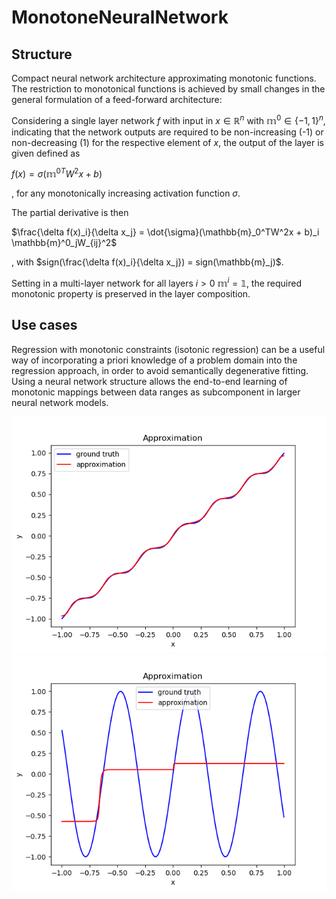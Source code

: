 # MonotoneNeuralNetwork

## Structure

Compact neural network architecture approximating monotonic functions.
The restriction to monotonical functions is achieved by small changes in the general
formulation of a feed-forward architecture:

Considering a single layer network $f$ with input in $x \in \mathbb{R}^n$ with $\mathbb{m}^0 \in \{-1, 1\}^n$, indicating
that the network outputs are required to be non-increasing (-1) or non-decreasing (1) for the respective element
of $x$, the output of the layer is given defined as 

$f(x) = \sigma({\mathbb{m}^0}^TW^2x + b)$

, for any monotonically increasing activation function $\sigma$.

The partial derivative is then

$\frac{\delta f(x)_i}{\delta x_j} = \dot{\sigma}(\mathbb{m}_0^TW^2x + b)_i \mathbb{m}^0_jW_{ij}^2$

, with $sign(\frac{\delta f(x)_i}{\delta x_j}) = sign(\mathbb{m}_j)$.

Setting in a multi-layer network for all layers $i > 0$ $\mathbb{m}^i = \mathbb{1}$, 
the required monotonic property is preserved in the layer composition.

## Use cases

Regression with monotonic constraints (isotonic regression) can be a useful way of incorporating
a priori knowledge of a problem domain into the regression approach, in order to avoid semantically degenerative fitting.
Using a neural network structure allows the end-to-end learning of monotonic mappings between
data ranges as subcomponent in larger neural network models.

![there should be an image](monotone.png "Regression of monotone function")
![there should be an image](not_monotone.png "Regression of an non-monotone function")



